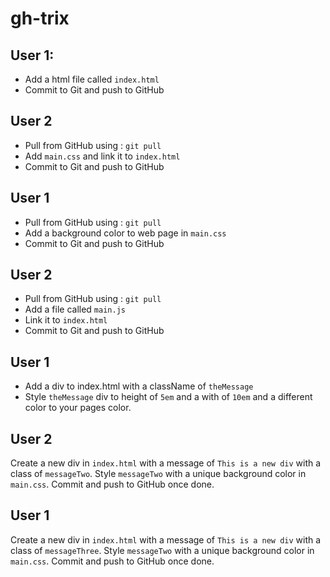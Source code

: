 # gh-trix

## User 1:

* Add a html file called `index.html`
* Commit to Git and push to GitHub

## User 2

* Pull from GitHub using : `git pull`
* Add `main.css` and link it to `index.html`
* Commit to Git and push to GitHub

## User 1

* Pull from GitHub using : `git pull`
* Add a background color to web page in `main.css`
* Commit to Git and push to GitHub

## User 2

* Pull from GitHub using : `git pull`
* Add a file called `main.js`
* Link it to `index.html`
* Commit to Git and push to GitHub

## User 1

* Add a div to index.html with a className of `theMessage`
* Style `theMessage` div to height of `5em` and a with of `10em` and a different color to your pages color.

## User 2

Create a new div in `index.html` with a message of `This is a new div` with a class of `messageTwo`. Style `messageTwo` with a unique background color in `main.css`. Commit and push to GitHub once done.

## User 1

Create a new div in `index.html` with a message of `This is a new div` with a class of `messageThree`. Style `messageTwo` with a unique background color in `main.css`. Commit and push to GitHub once done.
